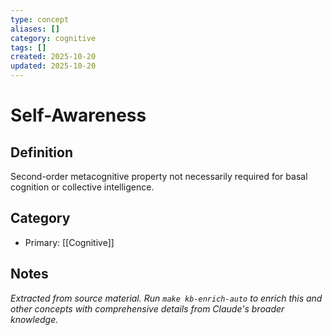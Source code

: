 ```yaml
---
type: concept
aliases: []
category: cognitive
tags: []
created: 2025-10-20
updated: 2025-10-20
---
```


# Self-Awareness

## Definition

Second-order metacognitive property not necessarily required for basal cognition or collective intelligence.

## Category

- Primary: [[Cognitive]]

## Notes

*Extracted from source material. Run `make kb-enrich-auto` to enrich this and other concepts with comprehensive details from Claude's broader knowledge.*
